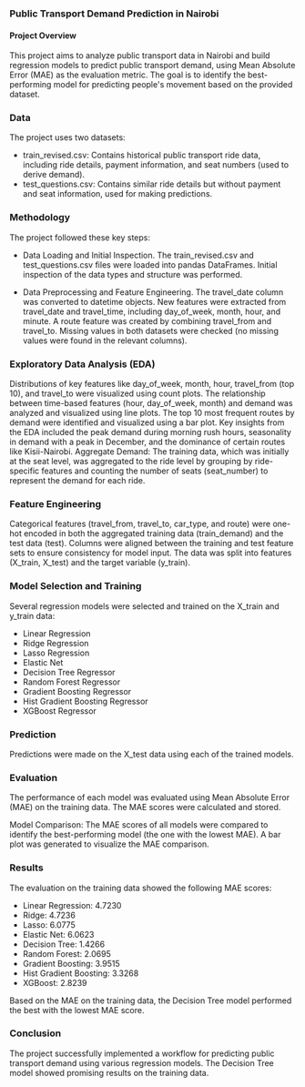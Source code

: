 ### Public Transport Demand Prediction in Nairobi
#### Project Overview
This project aims to analyze public transport data in Nairobi and build regression models to predict public transport demand, using Mean Absolute Error (MAE) as the evaluation metric.
The goal is to identify the best-performing model for predicting people's movement based on the provided dataset.

### Data
The project uses two datasets:

- train_revised.csv: Contains historical public transport ride data, including ride details, payment information, and seat numbers (used to derive demand).
- test_questions.csv: Contains similar ride details but without payment and seat information, used for making predictions.
  
### Methodology
The project followed these key steps:

- Data Loading and Initial Inspection.
The train_revised.csv and test_questions.csv files were loaded into pandas DataFrames. Initial inspection of the data types and structure was performed.

- Data Preprocessing and Feature Engineering.
The travel_date column was converted to datetime objects.
New features were extracted from travel_date and travel_time, including day_of_week, month, hour, and minute.
A route feature was created by combining travel_from and travel_to.
Missing values in both datasets were checked (no missing values were found in the relevant columns).

### Exploratory Data Analysis (EDA)

Distributions of key features like day_of_week, month, hour, travel_from (top 10), and travel_to were visualized using count plots.
The relationship between time-based features (hour, day_of_week, month) and demand was analyzed and visualized using line plots.
The top 10 most frequent routes by demand were identified and visualized using a bar plot.
Key insights from the EDA included the peak demand during morning rush hours, seasonality in demand with a peak in December, and the dominance of certain routes like Kisii-Nairobi.
Aggregate Demand: The training data, which was initially at the seat level, was aggregated to the ride level by grouping by ride-specific features and counting the number of seats (seat_number) to represent the demand for each ride.

### Feature Engineering

Categorical features (travel_from, travel_to, car_type, and route) were one-hot encoded in both the aggregated training data (train_demand) and the test data (test).
Columns were aligned between the training and test feature sets to ensure consistency for model input.
The data was split into features (X_train, X_test) and the target variable (y_train).

### Model Selection and Training

Several regression models were selected and trained on the X_train and y_train data:

- Linear Regression
- Ridge Regression
- Lasso Regression
- Elastic Net
- Decision Tree Regressor
- Random Forest Regressor
- Gradient Boosting Regressor
- Hist Gradient Boosting Regressor
- XGBoost Regressor
  
### Prediction
Predictions were made on the X_test data using each of the trained models.

### Evaluation
The performance of each model was evaluated using Mean Absolute Error (MAE) on the training data. The MAE scores were calculated and stored.

Model Comparison: The MAE scores of all models were compared to identify the best-performing model (the one with the lowest MAE). A bar plot was generated to visualize the MAE comparison.

### Results
The evaluation on the training data showed the following MAE scores:

- Linear Regression: 4.7230
- Ridge: 4.7236
- Lasso: 6.0775
- Elastic Net: 6.0623
- Decision Tree: 1.4266
- Random Forest: 2.0695
- Gradient Boosting: 3.9515
- Hist Gradient Boosting: 3.3268
- XGBoost: 2.8239


Based on the MAE on the training data, the Decision Tree model performed the best with the lowest MAE score.

### Conclusion
The project successfully implemented a workflow for predicting public transport demand using various regression models.
The Decision Tree model showed promising results on the training data.

